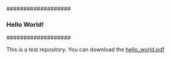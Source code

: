 ###################
### Hello World! ##
###################

This is a test repository. You can download the [hello_world.pdf](https://ssanadhya.github.io/test/)
